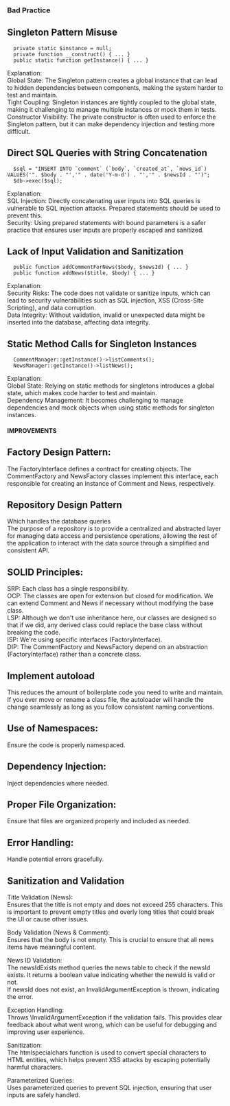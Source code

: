 ### Bad Practice ###

  ## Singleton Pattern Misuse
      private static $instance = null;
      private function __construct() { ... }
      public static function getInstance() { ... }

  Explanation:<br>
    Global State: The Singleton pattern creates a global instance that can lead to hidden dependencies between components, making the system harder to test and maintain.<br>
    Tight Coupling: Singleton instances are tightly coupled to the global state, making it challenging to manage multiple instances or mock them in tests.<br>
    Constructor Visibility: The private constructor is often used to enforce the Singleton pattern, but it can make dependency injection and testing more difficult.

  ## Direct SQL Queries with String Concatenation
      $sql = "INSERT INTO `comment` (`body`, `created_at`, `news_id`) VALUES('". $body . "','" . date('Y-m-d') . "','" . $newsId . "')";
      $db->exec($sql);

  Explanation:<br>
    SQL Injection: Directly concatenating user inputs into SQL queries is vulnerable to SQL injection attacks. Prepared statements should be used to prevent this.<br>
    Security: Using prepared statements with bound parameters is a safer practice that ensures user inputs are properly escaped and sanitized.

  ## Lack of Input Validation and Sanitization
      public function addCommentForNews($body, $newsId) { ... }
      public function addNews($title, $body) { ... }

  Explanation:<br>
    Security Risks: The code does not validate or sanitize inputs, which can lead to security vulnerabilities such as SQL injection, XSS (Cross-Site Scripting), and data corruption.<br>
    Data Integrity: Without validation, invalid or unexpected data might be inserted into the database, affecting data integrity.

  ## Static Method Calls for Singleton Instances
      CommentManager::getInstance()->listComments();
      NewsManager::getInstance()->listNews();

  Explanation:<br>
    Global State: Relying on static methods for singletons introduces a global state, which makes code harder to test and maintain.<br>
    Dependency Management: It becomes challenging to manage dependencies and mock objects when using static methods for singleton instances.


#### IMPROVEMENTS ###

## Factory Design Pattern: 
  The FactoryInterface defines a contract for creating objects. The CommentFactory and NewsFactory classes implement this interface, each responsible for creating an instance of Comment and News, respectively.

## Repository Design Pattern
  Which handles the database queries<br>
  The purpose of a repository is to provide a centralized and abstracted layer for managing data access and persistence operations, allowing the rest of the application to interact with the data source through a simplified and consistent API.

## SOLID Principles:
  SRP: Each class has a single responsibility.<br>
  OCP: The classes are open for extension but closed for modification. We can extend Comment and News if necessary without modifying the base class.<br>
  LSP: Although we don't use inheritance here, our classes are designed so that if we did, any derived class could replace the base class without breaking the code.<br>
  ISP: We're using specific interfaces (FactoryInterface).<br>
  DIP: The CommentFactory and NewsFactory depend on an abstraction (FactoryInterface) rather than a concrete class.

## Implement autoload
  This reduces the amount of boilerplate code you need to write and maintain.<br>
  If you ever move or rename a class file, the autoloader will handle the change seamlessly as long as you follow consistent naming conventions.

## Use of Namespaces: 
  Ensure the code is properly namespaced.

## Dependency Injection: 
  Inject dependencies where needed.

## Proper File Organization: 
  Ensure that files are organized properly and included as needed.

## Error Handling: 
  Handle potential errors gracefully.

## Sanitization and Validation
  Title Validation (News):<br>
    Ensures that the title is not empty and does not exceed 255 characters. This is important to prevent empty titles and overly long titles that could break the UI or cause other issues.<br>

  Body Validation (News & Comment): <br>
    Ensures that the body is not empty. This is crucial to ensure that all news items have meaningful content.<br>
 
  News ID Validation:<br>
    The newsIdExists method queries the news table to check if the newsId exists. It returns a boolean value indicating whether the newsId is valid or not.<br>
    If newsId does not exist, an InvalidArgumentException is thrown, indicating the error.<br>
 
  Exception Handling:<br>
      Throws \InvalidArgumentException if the validation fails. This provides clear feedback about what went wrong, which can be useful for debugging and improving user experience.<br>

  Sanitization:<br>
    The htmlspecialchars function is used to convert special characters to HTML entities, which helps prevent XSS attacks by escaping potentially harmful characters.<br>

  Parameterized Queries:<br>
    Uses parameterized queries to prevent SQL injection, ensuring that user inputs are safely handled.<br>
